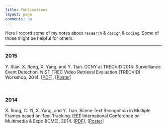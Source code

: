 ```yaml
---
title: Publications
layout: page
comments: no
---
```


Here I record some of my notes about `research` & `design` & `coding`. Some of those might be helpful for others.

----------

### 2015

Y. Xian, X. Rong, X. Yang, and Y. Tian. CCNY at TRECVID 2014: Surveillance Event Detection. NIST TREC Video Retrieval Evaluation (TRECVID) Workshop, 2014. [[PDF](/publications/pdf/TRECVID14_SED.pdf)], [[Poster](/publications/pdf/TRECVID14_SED_Poster.pdf)]

<br>

### 2014

X. Rong, C. Yi, X. Yang, and Y. Tian. Scene Text Recognition in Multiple Frames based on Text Tracking. IEEE International Conference on Multimedia & Expo (ICME), 2014. [[PDF](/publications/pdf/ICME2014.pdf)], [[Poster](/publications/pdf/ICME14_Poster.pdf)]

